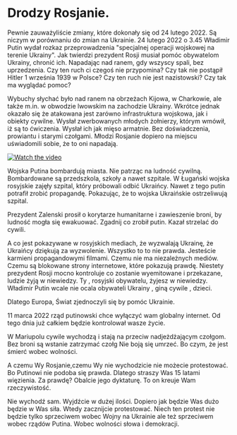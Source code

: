 # Drodzy Rosjanie.
Pewnie zauważyliście zmiany, które dokonały się od 24 lutego 2022. Są niczym w porównaniu do  zmian na Ukrainie.  24 lutego 2022 o 3.45 Władimir Putin wydał rozkaz przeprowadzenia "specjalnej operacji wojskowej na terenie Ukrainy". Jak twierdzi prezydent Rosji musiał pomóc obywatelom Ukrainy, chronić ich. Napadając nad ranem, gdy wszyscy spali, bez uprzedzenia. Czy ten ruch ci czegoś nie przypomina? Czy tak nie postąpił Hitler 1 września 1939 w Polsce? Czy ten ruch nie jest nazistowski? Czy tak ma wyglądać pomoc? 

Wybuchy słychać było nad ranem na obrzeżach Kijowa, w Charkowie, ale także m.in. w obwodzie lwowskim na zachodzie Ukrainy. Wkrótce jednak okazało się że atakowana jest zarówno infrastruktura wojskowa, jak i obiekty cywilne. 
 Wysłał zwerbowanych młodych żołnierzy, którym wmówił, iż są to ćwiczenia. Wysłał ich jak mięso armatnie. Bez doświadczenia, prowiantu i starymi czołgami. Młodzi Rosjanie dopiero na miejscu uświadomili sobie, że to oni napadają.
 
[![Watch the video](/images/content/4279611/690cc1ce1c97ed83c883846f84451ad3.png)](http://youtu.be/vt5fpE0bzSY)

Wojska Putina bombardują miasta. Nie patrząc na ludność cywilną. Bombardowane są przedszkola, szkoły a nawet szpitale. W Ługański wojska rosyjskie zajęły szpital, który próbowali odbić Ukraińcy. Nawet z tego putin potrafił zrobić propagandę. Pokazując, że to wojska Ukraińskie ostrzeliwują szpital. 

Prezydent Zalenski prosił o korytarze humanitarne i zawieszenie broni, by ludność mogła się 
ewakuować. Zgadnij co zrobił putin. Kazał strzelać do cywili.

A co jest pokazywane w rosyjskich mediach, że wyzwalają Ukrainę, że Ukraińcy dziękują za wyzwolenie.
Wszystko to to nie prawda. Jesteście karmieni propagandowymi filmami. Czemu nie ma niezależnych mediów. Czemu są blokowane strony internetowe, które pokazują prawdę.
Niestety prezydent Rosji mocno kontroluje co zostanie wyemitowane i przekazane, ludzie żyją w niewiedzy. Ty , rosyjski obywatelu, żyjesz w niewiedzy. Władimir Putin wcale nie ocala obywateli Ukrainy , giną cywile , dzieci.
 
Dlatego Europa, Świat zjednoczyli się by pomóc Ukrainie. 

11 marca 2022 rząd putinowski chce wyłączyć wam globalny internet. Od tego dnia już całkiem będzie kontrolował wasze życie.

W Mariupolu cywile wychodzą i stają na przeciw nadjeżdżającym czołgom. Bez broni są wstanie zatrzymać czołg  Nie boją się umrzeć. Bo czym, że jest śmierć wobec wolności. 

A czemu Wy  Rosjanie,czemu Wy nie wychodzicie nie możecie protestować. Bo Putinowi nie podoba się prawda. Dlatego straszy Was 15 latami więzienia. Za prawdę? Obalcie jego dyktaturę. To on kreuje Wam rzeczywistość. 

Nie wychodź sam. Wyjdźcie w dużej ilości. Dopiero jak będzie Was dużo będzie w Was siła. Wtedy zacznijcie protestować. Niech ten protest nie będzie tylko sprzeciwem wobec Wojny na Ukrainie ale też sprzeciwem wobec rządów Putina. Wobec wolności słowa i demokracji.  
